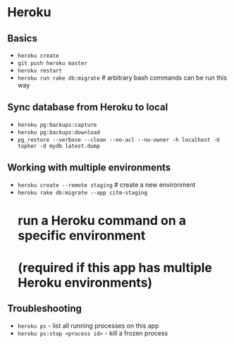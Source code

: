# Heroku

## Basics

- `heroku create`
- `git push heroku master`
- `heroku restart`
- `heroku run rake db:migrate` # arbitrary bash commands can be run this way

## Sync database from Heroku to local

- `heroku pg:backups:capture`
- `heroku pg:backups:download`
- `pg_restore --verbose --clean --no-acl --no-owner -h localhost -U topher -d mydb latest.dump`

## Working with multiple environments

- `heroku create --remote staging` # create a new environment
- `heroku rake db:migrate --app citm-staging`
  # run a Heroku command on a specific environment
  # (required if this app has multiple Heroku environments)

## Troubleshooting

- `heroku ps` - list all running processes on this app
- `heroku ps:stop <process id>` - kill a frozen process
